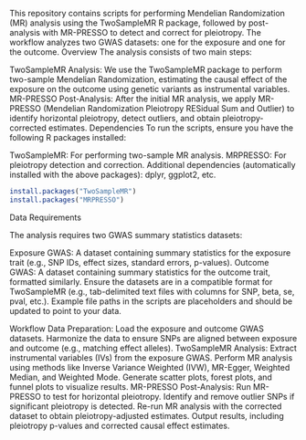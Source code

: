 This repository contains scripts for performing Mendelian Randomization (MR) analysis using the TwoSampleMR R package, followed by post-analysis with MR-PRESSO to detect and correct for pleiotropy. The workflow analyzes two GWAS datasets: one for the exposure and one for the outcome.
Overview
The analysis consists of two main steps:

TwoSampleMR Analysis: We use the TwoSampleMR package to perform two-sample Mendelian Randomization, estimating the causal effect of the exposure on the outcome using genetic variants as instrumental variables.
MR-PRESSO Post-Analysis: After the initial MR analysis, we apply MR-PRESSO (Mendelian Randomization Pleiotropy RESidual Sum and Outlier) to identify horizontal pleiotropy, detect outliers, and obtain pleiotropy-corrected estimates.
Dependencies
To run the scripts, ensure you have the following R packages installed:

TwoSampleMR: For performing two-sample MR analysis.
MRPRESSO: For pleiotropy detection and correction.
Additional dependencies (automatically installed with the above packages): dplyr, ggplot2, etc.
```R
install.packages("TwoSampleMR")
install.packages("MRPRESSO")
```
Data Requirements

The analysis requires two GWAS summary statistics datasets:

Exposure GWAS: A dataset containing summary statistics for the exposure trait (e.g., SNP IDs, effect sizes, standard errors, p-values).
Outcome GWAS: A dataset containing summary statistics for the outcome trait, formatted similarly.
Ensure the datasets are in a compatible format for TwoSampleMR (e.g., tab-delimited text files with columns for SNP, beta, se, pval, etc.). Example file paths in the scripts are placeholders and should be updated to point to your data.

Workflow
Data Preparation:
Load the exposure and outcome GWAS datasets.
Harmonize the data to ensure SNPs are aligned between exposure and outcome (e.g., matching effect alleles).
TwoSampleMR Analysis:
Extract instrumental variables (IVs) from the exposure GWAS.
Perform MR analysis using methods like Inverse Variance Weighted (IVW), MR-Egger, Weighted Median, and Weighted Mode.
Generate scatter plots, forest plots, and funnel plots to visualize results.
MR-PRESSO Post-Analysis:
Run MR-PRESSO to test for horizontal pleiotropy.
Identify and remove outlier SNPs if significant pleiotropy is detected.
Re-run MR analysis with the corrected dataset to obtain pleiotropy-adjusted estimates.
Output results, including pleiotropy p-values and corrected causal effect estimates.
